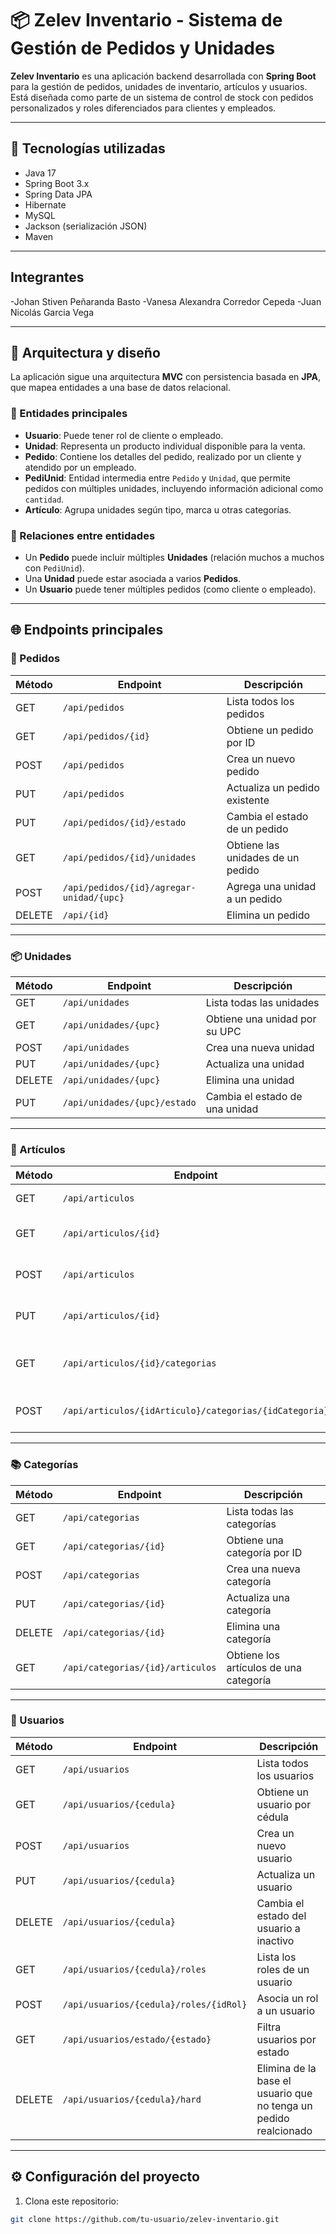# 📦 Zelev Inventario - Sistema de Gestión de Pedidos y Unidades

**Zelev Inventario** es una aplicación backend desarrollada con **Spring Boot** para la gestión de pedidos, unidades de inventario, artículos y usuarios. Está diseñada como parte de un sistema de control de stock con pedidos personalizados y roles diferenciados para clientes y empleados.

---

## 🚀 Tecnologías utilizadas

- Java 17  
- Spring Boot 3.x  
- Spring Data JPA  
- Hibernate  
- MySQL  
- Jackson (serialización JSON)  
- Maven  

---
## Integrantes

-Johan Stiven Peñaranda Basto
-Vanesa Alexandra Corredor Cepeda 
-Juan Nicolás Garcia Vega

---
## 🧱 Arquitectura y diseño

La aplicación sigue una arquitectura **MVC** con persistencia basada en **JPA**, que mapea entidades a una base de datos relacional.

### 📄 Entidades principales

- **Usuario**: Puede tener rol de cliente o empleado.  
- **Unidad**: Representa un producto individual disponible para la venta.  
- **Pedido**: Contiene los detalles del pedido, realizado por un cliente y atendido por un empleado.  
- **PediUnid**: Entidad intermedia entre `Pedido` y `Unidad`, que permite pedidos con múltiples unidades, incluyendo información adicional como `cantidad`.  
- **Artículo**: Agrupa unidades según tipo, marca u otras categorías.

### 🔁 Relaciones entre entidades

- Un **Pedido** puede incluir múltiples **Unidades** (relación muchos a muchos con `PediUnid`).  
- Una **Unidad** puede estar asociada a varios **Pedidos**.  
- Un **Usuario** puede tener múltiples pedidos (como cliente o empleado).  

---

## 🌐 Endpoints principales

### 🧾 Pedidos

| Método | Endpoint | Descripción |
|--------|----------|-------------|
| GET | `/api/pedidos` | Lista todos los pedidos |
| GET | `/api/pedidos/{id}` | Obtiene un pedido por ID |
| POST | `/api/pedidos` | Crea un nuevo pedido |
| PUT | `/api/pedidos` | Actualiza un pedido existente |
| PUT | `/api/pedidos/{id}/estado` | Cambia el estado de un pedido |
| GET | `/api/pedidos/{id}/unidades` | Obtiene las unidades de un pedido |
| POST | `/api/pedidos/{id}/agregar-unidad/{upc}` | Agrega una unidad a un pedido |
| DELETE | `/api/{id}` | Elimina un pedido |

---

### 📦 Unidades

| Método | Endpoint | Descripción |
|--------|----------|-------------|
| GET | `/api/unidades` | Lista todas las unidades |
| GET | `/api/unidades/{upc}` | Obtiene una unidad por su UPC |
| POST | `/api/unidades` | Crea una nueva unidad |
| PUT | `/api/unidades/{upc}` | Actualiza una unidad |
| DELETE | `/api/unidades/{upc}` | Elimina una unidad |
| PUT | `/api/unidades/{upc}/estado` | Cambia el estado de una unidad |

---

### 📁 Artículos

| Método | Endpoint | Descripción |
|--------|----------|-------------|
| GET | `/api/articulos` | Lista todos los artículos |
| GET | `/api/articulos/{id}` | Obtiene un artículo por ID |
| POST | `/api/articulos` | Crea un nuevo artículo |
| PUT | `/api/articulos/{id}` | Actualiza un artículo existente |
| GET | `/api/articulos/{id}/categorias` | Obtiene las categorías asociadas a un artículo |
| POST | `/api/articulos/{idArticulo}/categorias/{idCategoria}` | Asocia una categoría a un artículo |

---

### 📚 Categorías

| Método | Endpoint | Descripción |
|--------|----------|-------------|
| GET | `/api/categorias` | Lista todas las categorías |
| GET | `/api/categorias/{id}` | Obtiene una categoría por ID |
| POST | `/api/categorias` | Crea una nueva categoría |
| PUT | `/api/categorias/{id}` | Actualiza una categoría |
| DELETE | `/api/categorias/{id}` | Elimina una categoría |
| GET | `/api/categorias/{id}/articulos` | Obtiene los artículos de una categoría |

---

### 👥 Usuarios

| Método | Endpoint | Descripción |
|--------|----------|-------------|
| GET | `/api/usuarios` | Lista todos los usuarios |
| GET | `/api/usuarios/{cedula}` | Obtiene un usuario por cédula |
| POST | `/api/usuarios` | Crea un nuevo usuario |
| PUT | `/api/usuarios/{cedula}` | Actualiza un usuario |
| DELETE | `/api/usuarios/{cedula}` | Cambia el estado del usuario a inactivo |
| GET | `/api/usuarios/{cedula}/roles` | Lista los roles de un usuario |
| POST | `/api/usuarios/{cedula}/roles/{idRol}` | Asocia un rol a un usuario |
| GET | `/api/usuarios/estado/{estado}` | Filtra usuarios por estado |
| DELETE | `/api/usuarios/{cedula}/hard` | Elimina de la base el usuario que no tenga un pedido realcionado |

---

## ⚙️ Configuración del proyecto

1. Clona este repositorio:

```bash
git clone https://github.com/tu-usuario/zelev-inventario.git
